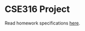 # CSE316 Project

Read homework specifications [here](https://docs.google.com/document/d/1RbtXfhdBU3yhxKGqhp2I8rRDwmrj20iLFD0uH3ocvtY/edit?usp=sharing).
